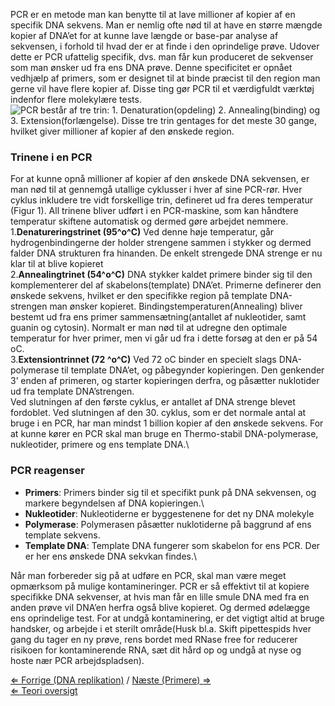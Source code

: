 PCR er en metode man kan benytte til at lave millioner af kopier af en
specifik DNA sekvens. Man er nemlig ofte nød til at have en større
mængde kopier af DNA’et for at kunne lave længde or base-par analyse af
sekvensen, i forhold til hvad der er at finde i den oprindelige prøve.
Udover dette er PCR ufattelig specifik, dvs. man får kun produceret de
sekvenser som man ønsker ud fra ens DNA prøve. Denne specificitet er
opnået vedhjælp af primers, som er designet til at binde præcist til den
region man gerne vil have flere kopier af. Disse ting gør PCR til et
værdigfuldt værktøj indenfor flere molekylære tests.\
 ![PCR består af tre trin: 1. Denaturation(opdeling) 2.  Annealing(binding) og 3. Extension(forlængelse). Disse tre trin gentages for det meste 30 gange, hvilket giver millioner af kopier af den ønskede region.](https://s3-us-west-2.amazonaws.com/labster/wiki/media/PCR_dk.jpg "fig:PCR består af tre trin: 1. Denaturation(opdeling) 2. Annealing(binding) og 3. Extension(forlængelse). Disse tre trin gentages for det meste 30 gange, hvilket giver millioner af kopier af den ønskede region.")

### Trinene i en PCR

For at kunne opnå millioner af kopier af den ønskede DNA sekvensen, er
man nød til at gennemgå utallige cyklusser i hver af sine PCR-rør. Hver
cyklus inkludere tre vidt forskellige trin, defineret ud fra deres
temperatur (Figur 1). All trinene bliver udført i en PCR-maskine, som
kan håndtere temperatur skiftene automatisk og dermed gøre arbejdet
nemmere.\
 1.**Denatureringstrinet (95^o^C)** Ved denne høje temperatur, går
hydrogenbindingerne der holder strengene sammen i stykker og dermed
falder DNA strukturen fra hinanden. De enkelt strengede DNA strenge er
nu klar til at blive kopieret\
2.**Annealingtrinet (54^o^C)** DNA stykker kaldet primere binder sig til
den komplementerer del af skabelons(template) DNA’et. Primerne definerer
den ønskede sekvens, hvilket er den specifikke region på template
DNA-strengen man ønsker kopieret. Bindingstemperaturen(Annealing) bliver
bestemt ud fra ens primer sammensætning(antallet af nukleotider, samt
guanin og cytosin). Normalt er man nød til at udregne den optimale
temperatur for hver primer, men vi går ud fra i dette forsøg at den er
på 54 oC.\
3.**Extensiontrinnet (72 ^o^C)** Ved 72 oC binder en specielt slags
DNA-polymerase til template DNA’et, og påbegynder kopieringen. Den
genkender 3’ enden af primeren, og starter kopieringen derfra, og
påsætter nuklotider ud fra template DNA’strengen.\
 Ved slutningen af den første cyklus, er antallet af DNA strenge blevet
fordoblet. Ved slutningen af den 30. cyklus, som er det normale antal at
bruge i en PCR, har man mindst 1 billion kopier af den ønskede sekvens.
For at kunne kører en PCR skal man bruge en Thermo-stabil
DNA-polymerase, nukleotider, primere og ens template DNA.\

### PCR reagenser

-   **Primers**: Primers binder sig til et specifikt punk på DNA
    sekvensen, og markere begyndelsen af DNA kopieringen.\
-   **Nukleotider**: Nukleotiderne er byggestenene for det ny DNA
    molekyle
-   **Polymerase**: Polymerasen påsætter nuklotiderne på baggrund af ens
    template sekvens.
-   **Template DNA**: Template DNA fungerer som skabelon for ens PCR.
    Der er her ens ønskede DNA sekvkan findes.\

Når man forbereder sig på at udføre en PCR, skal man være meget
opmærksom på mulige kontamineringer. PCR er så effektivt til at kopiere
specifikke DNA sekvenser, at hvis man får en lille smule DNA med fra en
anden prøve vil DNA’en herfra også blive kopieret. Og dermed ødelægge
ens oprindelige test. For at undgå kontaminering, er det vigtigt altid
at bruge handsker, og arbejde i et sterilt område(Husk bl.a. Skift
pipettespids hver gang du tager en ny prøve, rens bordet med RNase free
for reducerer risikoen for kontaminerende RNA, sæt dit hård op og undgå
at nyse og hoste nær PCR arbejdspladsen).

[⇐ Forrige (DNA replikation)](/wiki/DNA_replikation "wikilink") / [ Næste
(Primere) ⇒](/wiki/Primere "wikilink")\
[⇐ Teori oversigt ](/wiki/CSI_Casen "wikilink")

